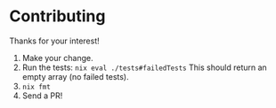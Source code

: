 # Contributing

Thanks for your interest!

1. Make your change.
2. Run the tests: `nix eval ./tests#failedTests`
   This should return an empty array (no failed tests).
3. `nix fmt`
4. Send a PR!
